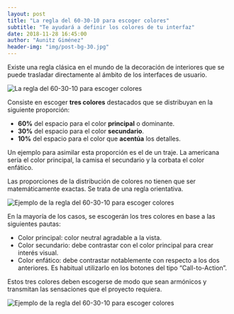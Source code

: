 ```yaml
---
layout: post
title: "La regla del 60-30-10 para escoger colores"
subtitle: "Te ayudará a definir los colores de tu interfaz"
date: 2018-11-28 16:45:00
author: "Aunitz Giménez"
header-img: "img/post-bg-30.jpg"
---
```


<p>Existe una regla clásica en el mundo de la decoración de interiores que se puede trasladar directamente al ámbito de los interfaces de usuario.</p>
<p><img src="{{ site.baseurl }}/img/60-30-10_01.gif" alt="La regla del 60-30-10 para escoger colores"></p>
<p>Consiste en escoger <strong>tres colores</strong> destacados que se distribuyan en la siguiente proporción:</p>
<ul>
	<li><strong>60%</strong> del espacio para el color <strong>principal</strong> o dominante.</li>
	<li><strong>30%</strong> del espacio para el color <strong>secundario</strong>.</li>
	<li><strong>10%</strong> del espacio para el color que <strong>acentúa</strong> los detalles.</li>
</ul>
<p>Un ejemplo para asimilar esta proporción es el de un traje. La americana sería el color principal, la camisa el secundario y la corbata el color enfático.</p>
<p>Las proporciones de la distribución de colores no tienen que ser matemáticamente exactas. Se trata de una regla orientativa.</p>
<p><img src="{{ site.baseurl }}/img/60-30-10-ejemplo-1.png" alt="Ejemplo de la regla del 60-30-10 para escoger colores"></p>
<p>En la mayoría de los casos, se escogerán los tres colores en base a las siguientes pautas:</p>
<ul>
	<li>Color principal: color neutral agradable a la vista.</li>
	<li>Color secundario: debe contrastar con el color principal para crear interés visual.</li>
	<li>Color enfático: debe contrastar notablemente con respecto a los dos anteriores. Es habitual utilizarlo en los botones del tipo “Call-to-Action”.</li>
</ul>
<p>Estos tres colores deben escogerse de modo que sean armónicos y transmitan las sensaciones que el proyecto requiera.</p>
<p><img src="{{ site.baseurl }}/img/60-30-10-ejemplo-2.png" alt="Ejemplo de la regla del 60-30-10 para escoger colores"></p>


